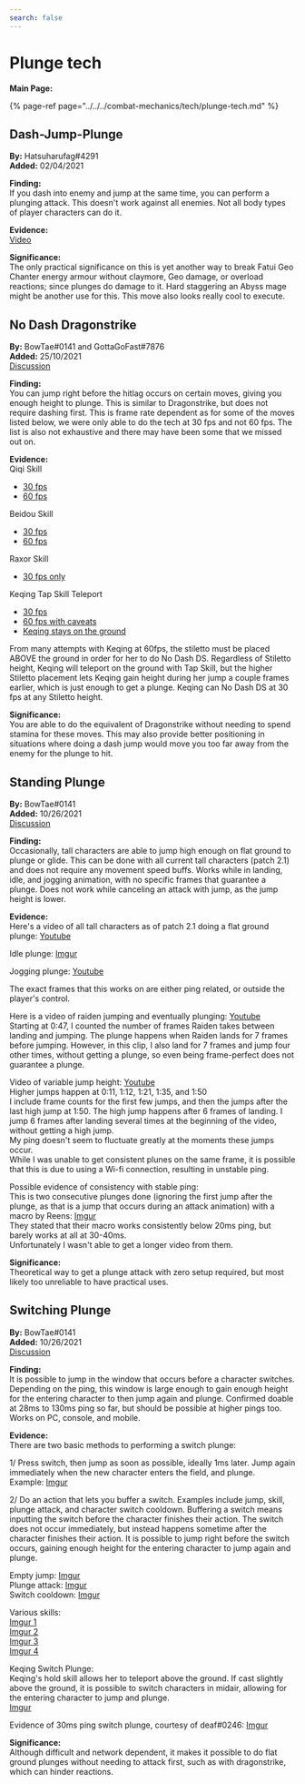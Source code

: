 ```yaml
---
search: false
---
```


# Plunge tech

**Main Page:**  

{% page-ref page="../../../combat-mechanics/tech/plunge-tech.md" %}

## Dash-Jump-Plunge  

**By:** Hatsuharufag#4291  
**Added:** 02/04/2021  

**Finding:**  
If you dash into enemy and jump at the same time, you can perform a plunging attack. This doesn't work against all enemies. Not all body types of player characters can do it.  

**Evidence:**  
[Video](https://www.youtube.com/watch?v=jmRe7FS_T0Q)  

**Significance:**  
The only practical significance on this is yet another way to break Fatui Geo Chanter energy armour without claymore, Geo damage, or overload reactions;
since plunges do damage to it. Hard staggering an Abyss mage might be another use for this. This move also looks really cool to execute.  

## No Dash Dragonstrike

**By:** BowTae#0141 and GottaGoFast#7876  
**Added:** 25/10/2021  
[Discussion](https://tickettool.xyz/direct?url=https://cdn.discordapp.com/attachments/896163835248001034/902207648726908938/transcript-no-dash-dragonstrike.html)  

**Finding:**  
You can jump right before the hitlag occurs on certain moves, giving you enough height to plunge. This is similar to Dragonstrike, but does not require dashing first. This is frame rate dependent as for some of the moves listed below, we were only able to do the tech at 30 fps and not 60 fps. The list is also not exhaustive and there may have been some that we missed out on.

**Evidence:**  
Qiqi Skill  
* [30 fps](https://youtu.be/zumumTW6Yqc)  
* [60 fps](https://youtu.be/Um1oXMVAAXg)  

Beidou Skill  
* [30 fps](https://youtu.be/td9VQrouKh4)  
* [60 fps](https://youtu.be/DiFl5ZQ_rUw)  

Raxor Skill
* [30 fps only](https://youtu.be/OxBj-1oa2SQ)  

Keqing Tap Skill Teleport  
* [30 fps](https://youtu.be/SaA45XhNypU)  
* [60 fps with caveats](https://youtu.be/VPZlo9sSqGc)  
* [Keqing stays on the ground](https://youtu.be/UPlyT5bJiro)  

From many attempts with Keqing at 60fps, the stiletto must be placed ABOVE the ground in order for her to do No Dash DS. Regardless of Stiletto height, Keqing will teleport on the ground with Tap Skill, but the higher Stiletto placement lets Keqing gain height during her jump a couple frames earlier, which is just enough to get a plunge. Keqing can No Dash DS at 30 fps at any Stiletto height.  

**Significance:**  
You are able to do the equivalent of Dragonstrike without needing to spend stamina for these moves. This may also provide better positioning in situations where doing a dash jump would move you too far away from the enemy for the plunge to hit.

## Standing Plunge  

**By:** BowTae#0141  
**Added:** 10/26/2021  
[Discussion](https://tickettool.xyz/direct?url=https://cdn.discordapp.com/attachments/886080851354480651/896124791394820106/transcript-standing-plunge.html)

**Finding:**  
Occasionally, tall characters are able to jump high enough on flat ground to plunge or glide. This can be done with all current tall characters (patch 2.1) and does not require any movement speed buffs. Works while in landing, idle, and jogging animation, with no specific frames that guarantee a plunge. Does not work while canceling an attack with jump, as the jump height is lower.

**Evidence:**  
Here's a video of all tall characters as of patch 2.1 doing a flat ground plunge: [Youtube](https://youtu.be/ZuXTD-lDX5M)

Idle plunge: [Imgur](https://imgur.com/JzwCHFt)

Jogging plunge: [Youtube](https://youtu.be/bwq6XVIYKw0)

The exact frames that this works on are either ping related, or outside the player's control.

Here is a video of raiden jumping and eventually plunging: [Youtube](https://youtu.be/33fDqBo-I7U)  
Starting at 0:47, I counted the number of frames Raiden takes between landing and jumping. The plunge happens when Raiden lands for 7 frames before jumping. However, in this clip, I also land for 7 frames and jump four other times, without getting a plunge, so even being frame-perfect does not guarantee a plunge.

Video of variable jump height: [Youtube](https://youtu.be/LglDsm3mX0U)  
Higher jumps happen at 0:11, 1:12, 1:21, 1:35, and 1:50  
I include frame counts for the first few jumps, and then the jumps after the last high jump at 1:50. The high jump happens after 6 frames of landing. I jump 6 frames after landing several times at the beginning of the video, without getting a high jump.  
My ping doesn't seem to fluctuate greatly at the moments these jumps occur.  
While I was unable to get consistent plunes on the same frame, it is possible that this is due to using a Wi-fi connection, resulting in unstable ping.  

Possible evidence of consistency with stable ping:  
This is two consecutive plunges done (ignoring the first jump after the plunge, as that is a jump that occurs during an attack animation) with a macro by Reens: [Imgur](https://imgur.com/CaJbT7m)  
They stated that their macro works consistently below 20ms ping, but barely works at all at 30-40ms.  
Unfortunately I wasn't able to get a longer video from them.

**Significance:**  
Theoretical way to get a plunge attack with zero setup required, but most likely too unreliable to have practical uses.

## Switching Plunge  

**By:** BowTae#0141  
**Added:** 10/26/2021  
[Discussion](https://tickettool.xyz/direct?url=https://cdn.discordapp.com/attachments/886679130878390322/896124748726149130/transcript-switch-plunge.html)

**Finding:**  
It is possible to jump in the window that occurs before a character switches. Depending on the ping, this window is large enough to gain enough height for the entering character to then jump again and plunge. Confirmed doable at 28ms to 130ms ping so far, but should be possible at higher pings too. Works on PC, console, and mobile.

**Evidence:**  
There are two basic methods to performing a switch plunge:  

1/ Press switch, then jump as soon as possible, ideally 1ms later. Jump again immediately when the new character enters the field, and plunge.  
Example: [Imgur](https://imgur.com/aUpxPk0)  

2/ Do an action that lets you buffer a switch. Examples include jump, skill, plunge attack, and character switch cooldown. Buffering a switch means inputting the switch before the character finishes their action. The switch does not occur immediately, but instead happens sometime after the character finishes their action. It is possible to jump right before the switch occurs, gaining enough height for the entering character to jump again and plunge.  

Empty jump: [Imgur](https://imgur.com/l4CxYj8)  
Plunge attack: [Imgur](https://imgur.com/uoVg569)  
Switch cooldown: [Imgur](https://imgur.com/arv4hoG)  

Various skills:  
[Imgur 1](https://imgur.com/lzqfuLG)  
[Imgur 2](https://imgur.com/b0Kb9Kw)  
[Imgur 3](https://imgur.com/UwWgrFH)  
[Imgur 4](https://imgur.com/xzRsK8E)  

Keqing Switch Plunge:  
Keqing's hold skill allows her to teleport above the ground. If cast slightly above the ground, it is possible to switch characters in midair, allowing for the entering character to jump and plunge.  
[Imgur](https://imgur.com/fpnIttx)  

Evidence of 30ms ping switch plunge, courtesy of deaf#0246:
[Imgur](https://imgur.com/TLat2We) 

**Significance:**  
Although difficult and network dependent, it makes it possible to do flat ground plunges without needing to attack first, such as with dragonstrike, which can hinder reactions.
